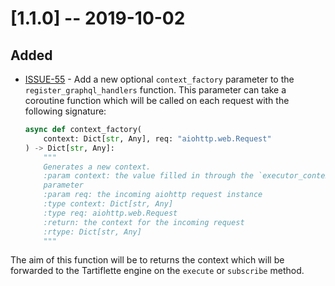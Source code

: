 # [1.1.0] -- 2019-10-02

## Added

- [ISSUE-55](https://github.com/tartiflette/tartiflette-aiohttp/issues/55) - Add
a new optional `context_factory` parameter to the `register_graphql_handlers`
function. This parameter can take a coroutine function which will be called on
each request with the following signature:
    ```python
    async def context_factory(
        context: Dict[str, Any], req: "aiohttp.web.Request"
    ) -> Dict[str, Any]:
        """
        Generates a new context.
        :param context: the value filled in through the `executor_context`
        parameter
        :param req: the incoming aiohttp request instance
        :type context: Dict[str, Any]
        :type req: aiohttp.web.Request
        :return: the context for the incoming request
        :rtype: Dict[str, Any]
        """
    ```

The aim of this function will be to returns the context which will be forwarded
to the Tartiflette engine on the `execute` or `subscribe` method.
